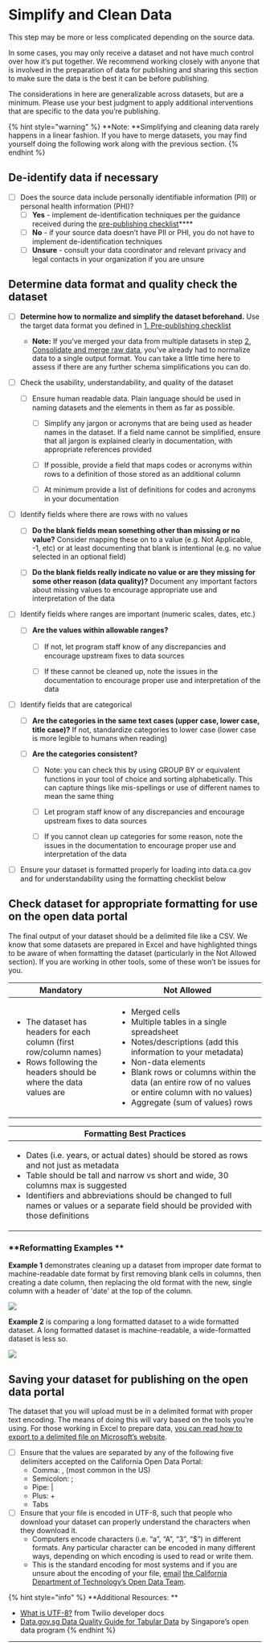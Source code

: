 # Simplify and Clean Data

This step may be more or less complicated depending on the source data.

In some cases, you may only receive a dataset and not have much control over how it’s put together. We recommend working closely with anyone that is involved in the preparation of data for publishing and sharing this section to make sure the data is the best it can be before publishing.

The considerations in here are generalizable across datasets, but are a minimum. Please use your best judgment to apply additional interventions that are specific to the data you’re publishing.

{% hint style="warning" %}
**Note: **Simplifying and cleaning data rarely happens in a linear fashion. If you have to merge datasets, you may find yourself doing the following work along with the previous section.
{% endhint %}

## De-identify data if necessary

* [ ] Does the source data include personally identifiable information (PII) or personal health information (PHI)?
  * [ ] **Yes** - implement de-identification techniques per the guidance received during the [pre-publishing checklist](review-the-pre-publishing-checklist.md)****
  * [ ] **No** - if your source data doesn’t have PII or PHI, you do not have to implement de-identification techniques
  * [ ] **Unsure** - consult your data coordinator and relevant privacy and legal contacts in your organization if you are unsure

## Determine data format and quality check the dataset

*   [ ] **Determine how to normalize and simplify the dataset beforehand.** Use the target data format you defined in [1. Pre-publishing checklist](review-the-pre-publishing-checklist.md)

    * **Note:** If you’ve merged your data from multiple datasets in step [2. Consolidate and merge raw data](consolidate-and-merge-raw-data.md), you’ve already had to normalize data to a single output format. You can take a little time here to assess if there are any further schema simplifications you can do.


* [ ] Check the usability, understandability, and quality of the dataset
  *   [ ] Ensure human readable data. Plain language should be used in naming datasets and the elements in them as far as possible.

      * [ ] Simplify any jargon or acronyms that are being used as header names in the dataset. If a field name cannot be simplified, ensure that all jargon is explained clearly in documentation, with appropriate references provided
      * [ ] If possible, provide a field that maps codes or acronyms within rows to a definition of those stored as an additional column
      * [ ] At minimum provide a list of definitions for codes and acronyms in your documentation


*   [ ] Identify fields where there are rows with no values

    * [ ] **Do the blank fields mean something other than missing or no value?** Consider mapping these on to a value (e.g. Not Applicable, -1, etc) or at least documenting that blank is intentional (e.g. no value selected in an optional field)
    * [ ] **Do the blank fields really indicate no value or are they missing for some other reason (data quality)?** Document any important factors about missing values to encourage appropriate use and interpretation of the data


* [ ] Identify fields where ranges are important (numeric scales, dates, etc.)
  *   [ ] **Are the values within allowable ranges?**

      * [ ] If not, let program staff know of any discrepancies and encourage upstream fixes to data sources
      * [ ] If these cannot be cleaned up, note the issues in the documentation to encourage proper use and interpretation of the data


* [ ] Identify fields that are categorical
  * [ ] **Are the categories in the same text cases (upper case, lower case, title case)?** If not, standardize categories to lower case (lower case is more legible to humans when reading)
  *   [ ] **Are the categories consistent?**

      * [ ] Note: you can check this by using GROUP BY or equivalent functions in your tool of choice and sorting alphabetically. This can capture things like mis-spellings or use of different names to mean the same thing
      * [ ] Let program staff know of any discrepancies and encourage upstream fixes to data sources
      * [ ] If you cannot clean up categories for some reason, note the issues in the documentation to encourage proper use and interpretation of the data


* [ ] Ensure your dataset is formatted properly for loading into data.ca.gov and for understandability using the formatting checklist below

## Check dataset for appropriate formatting for use on the open data portal

The final output of your dataset should be a delimited file like a CSV. We know that some datasets are prepared in Excel and have highlighted things to be aware of when formatting the dataset (particularly in the Not Allowed section). If you are working in other tools, some of these won’t be issues for you.

| **Mandatory**                                                                                                                                             | **Not Allowed**                                                                                                                                                                                                                                                                                                               |
| --------------------------------------------------------------------------------------------------------------------------------------------------------- | ----------------------------------------------------------------------------------------------------------------------------------------------------------------------------------------------------------------------------------------------------------------------------------------------------------------------------- |
| <ul><li>The dataset has headers for each column (first row/column names)</li><li>Rows following the headers should be where the data values are</li></ul> | <ul><li>Merged cells</li><li>Multiple tables in a single spreadsheet</li><li>Notes/descriptions (add this information to your metadata)</li><li>Non-data elements</li><li>Blank rows or columns within the data (an entire row of no values or entire column with no values)</li><li>Aggregate (sum of values) rows</li></ul> |

| **Formatting Best Practices**                                                                                                                                                                                                                                                                                                                       |
| --------------------------------------------------------------------------------------------------------------------------------------------------------------------------------------------------------------------------------------------------------------------------------------------------------------------------------------------------- |
| <p></p><ul><li>Dates (i.e. years, or actual dates) should be stored as rows and not just as metadata</li><li>Table should be tall and narrow vs short and wide, 30 columns max is suggested</li><li>Identifiers and abbreviations should be changed to full names or values or a separate field should be provided with those definitions</li></ul> |

### **Reformatting Examples **

**Example 1** demonstrates cleaning up a dataset from improper date format to machine-readable date format by first removing blank cells in columns, then creating a date column, then replacing the old format with the new, single column with a header of 'date' at the top of the column.

![](.gitbook/assets/5.png)

**Example 2** is comparing a long formatted dataset to a wide formatted dataset. A long formatted dataset is machine-readable, a wide-formatted dataset is less so.

![](.gitbook/assets/6.png)

## Saving your dataset for publishing on the open data portal

The dataset that you will upload must be in a delimited format with proper text encoding. The means of doing this will vary based on the tools you’re using. For those working in Excel to prepare data, [you can read how to export to a delimited file on Microsoft’s website](https://support.microsoft.com/en-us/office/save-a-workbook-to-text-format-txt-or-csv-3e9a9d6c-70da-4255-aa28-fcacf1f081e6).

* [ ] Ensure that the values are separated by any of the following five delimiters accepted on the California Open Data Portal:
  * Comma: , (most common in the US)
  * Semicolon: ;
  * Pipe: |
  * Plus: +
  * Tabs
* [ ] Ensure that your file is encoded in UTF-8, such that people who download your dataset can properly understand the characters when they download it.
  * Computers encode characters (i.e. “a”, “A”, “3”, “$”) in different formats. Any particular character can be encoded in many different ways, depending on which encoding is used to read or write them.
  * This is the standard encoding for most systems and if you are unsure about the encoding of your file, [email](mailto:opendata@state.ca.gov?subject=Help%20with%20encoding%20formats%20for%20open%20data\&body=I%20need%20help%20making%20sure%20I'm%20properly%20encoding%20my%20file%20in%20UTF-8.%20Note:%20Please%20provide%20additional%20information%20like%20the%20application%20you're%20using%20to%20prepare%20the%20data%20to%20assist%20the%20team%20in%20helping%20you.) [the California Department of Technology’s Open Data Team](mailto:opendata@state.ca.gov?subject=Help%20with%20encoding%20formats%20for%20open%20data\&body=I%20need%20help%20making%20sure%20I'm%20properly%20encoding%20my%20file%20in%20UTF-8.%20Note:%20Please%20provide%20additional%20information%20like%20the%20application%20you're%20using%20to%20prepare%20the%20data%20to%20assist%20the%20team%20in%20helping%20you.).

{% hint style="info" %}
**Additional Resources: **

* [What is UTF-8?](https://www.twilio.com/docs/glossary/what-utf-8) from Twilio developer docs
* [Data.gov.sg Data Quality Guide for Tabular Data](https://github.com/datagovsg/data-quality) by Singapore’s open data program
{% endhint %}

****
